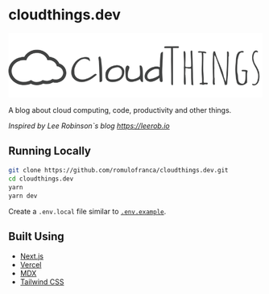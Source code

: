 # cloudthings.dev

![cloud things](public/static/images/Logo.png)

A blog about cloud computing, code, productivity and other things.

*Inspired by Lee Robinson`s blog <https://leerob.io>*

## Running Locally

```bash
git clone https://github.com/romulofranca/cloudthings.dev.git
cd cloudthings.dev
yarn
yarn dev
```

Create a `.env.local` file similar to [`.env.example`](https://github.com/romulofranca/cloudthings.dev/blob/master/.env.example).

## Built Using

- [Next.js](https://nextjs.org/)
- [Vercel](https://vercel.com)
- [MDX](https://github.com/mdx-js/mdx)
- [Tailwind CSS](https://tailwindcss.com/)
